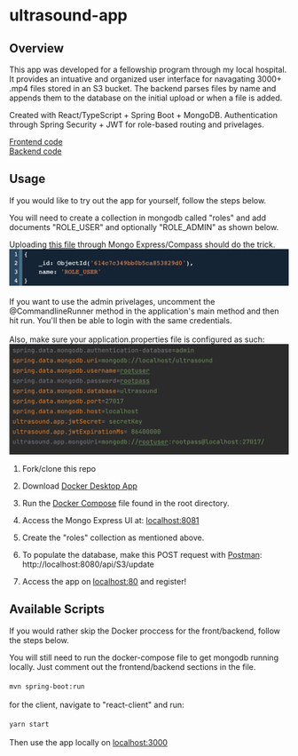 # ultrasound-app
<!-- ![](ultrasound-app2.gif) -->

## Overview
This app was developed for a fellowship program through my local hospital. It provides an intuative and organized user interface for navagating 3000+ .mp4 files stored in an S3 bucket. The backend parses files by name and appends them to the database on the initial upload or when a file is added.

Created with React/TypeScript + Spring Boot + MongoDB. Authentication through Spring Security + JWT for role-based routing and privelages.

[Frontend code](https://github.com/CalebTracey/ultrasound-app-fullstack/tree/main/src/main/react-client)
<br />
[Backend code](https://github.com/CalebTracey/ultrasound-app-fullstack/tree/main/src/main/java/com/ultrasound/app)

## Usage
If you would like to try out the app for yourself, follow the steps below. 

You will need to create a collection in mongodb called "roles" and add documents "ROLE_USER" and optionally "ROLE_ADMIN" as shown below.

Uploading [this file](./roles) through Mongo Express/Compass should do the trick.
<img src=./document-example.png />
<br />
<br />
If you want to use the admin privelages, uncomment the @CommandlineRunner method in the application's main method and then hit run. You'll then be able to login with the same credentials.
<br />
<br />
Also, make sure your application.properties file is configured as such:
<img src=./app.properties-example-local.png />

1. Fork/clone this repo

2. Download [Docker Desktop App](https://www.docker.com/products/docker-desktop)

3. Run the [Docker Compose](./docker-compose.yaml) file found in the root directory.

4. Access the Mongo Express UI at: [localhost:8081](http://localhost:8081/)

5. Create the "roles" collection as mentioned above.

6. To populate the database,  make this POST request with [Postman](https://www.postman.com/): http://localhost:8080/api/S3/update

7. Access the app on [localhost:80](http://localhost:80/) and register!

## Available Scripts
If you would rather skip the Docker proccess for the front/backend, follow the steps below. 

You will still need to run the docker-compose file to get mongodb running locally. Just comment out the frontend/backend sections in the file.
<br />
<br />
`mvn spring-boot:run`
<br />
<br />
for the client, navigate to "react-client" and run:
<br />
<br />
`yarn start`
<br />
<br />
Then use the app locally on [localhost:3000](http://localhost:3000/)
<br />
<br />
